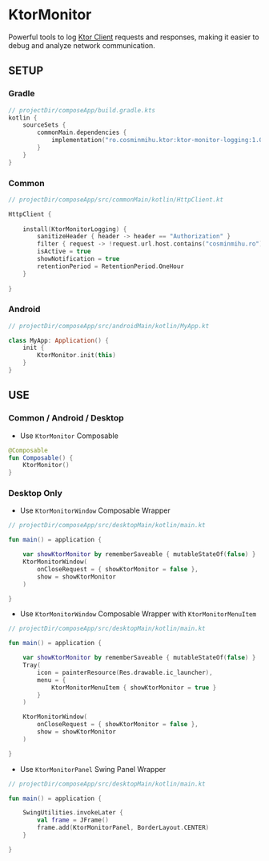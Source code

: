 # KtorMonitor
Powerful tools to log [Ktor Client](https://ktor.io/) requests and responses, making it easier to debug and analyze network communication.

## SETUP

### Gradle

```kotlin
// projectDir/composeApp/build.gradle.kts
kotlin {
    sourceSets {
        commonMain.dependencies {
            implementation("ro.cosminmihu.ktor:ktor-monitor-logging:1.0.0")
        }
    }
}
```

### Common

```kotlin
// projectDir/composeApp/src/commonMain/kotlin/HttpClient.kt

HttpClient {
	
    install(KtorMonitorLogging) {  
        sanitizeHeader { header -> header == "Authorization" }  
        filter { request -> !request.url.host.contains("cosminmihu.ro") }  
        isActive = true  
        showNotification = true  
        retentionPeriod = RetentionPeriod.OneHour  
    }
    
}
```

### Android

```kotlin
// projectDir/composeApp/src/androidMain/kotlin/MyApp.kt

class MyApp: Application() {  
    init {  
        KtorMonitor.init(this)  
    }  
}
```

## USE

### Common / Android / Desktop

* Use ```KtorMonitor``` Composable

```kotlin
@Composable
fun Composable() {
    KtorMonitor()
}
```

### Desktop Only

* Use ```KtorMonitorWindow``` Composable Wrapper

```kotlin
// projectDir/composeApp/src/desktopMain/kotlin/main.kt

fun main() = application {

    var showKtorMonitor by rememberSaveable { mutableStateOf(false) }
    KtorMonitorWindow(
        onCloseRequest = { showKtorMonitor = false },
        show = showKtorMonitor
    )

}
```

* Use ```KtorMonitorWindow``` Composable Wrapper with ```KtorMonitorMenuItem```

```kotlin
// projectDir/composeApp/src/desktopMain/kotlin/main.kt

fun main() = application {

    var showKtorMonitor by rememberSaveable { mutableStateOf(false) }
    Tray(
        icon = painterResource(Res.drawable.ic_launcher),
        menu = {
            KtorMonitorMenuItem { showKtorMonitor = true }
        }
    )

    KtorMonitorWindow(
        onCloseRequest = { showKtorMonitor = false },
        show = showKtorMonitor
    )

}
```

* Use ```KtorMonitorPanel``` Swing Panel Wrapper

```kotlin
// projectDir/composeApp/src/desktopMain/kotlin/main.kt

fun main() = application {

    SwingUtilities.invokeLater {
        val frame = JFrame()
        frame.add(KtorMonitorPanel, BorderLayout.CENTER)
    }

}
```
